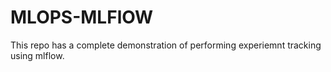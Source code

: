# MLOPS-MLFlOW
This repo has a complete demonstration of performing experiemnt tracking using mlflow.
